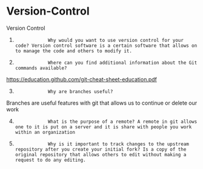 # Version-Control
Version Control
1.                 Why would you want to use version control for your code? Version control software is a certain software that allows on to manage the code and others to modify it.

 

2.                 Where can you find additional information about the Git commands available?

https://education.github.com/git-cheat-sheet-education.pdf

 

3.                 Why are branches useful?

Branches are useful features with git that allows us to continue or delete our work

 

4.                 What is the purpose of a remote? A remote in git allows one to it is put on a server and it is share with people you work within an organization 

 

 

5.                 Why is it important to track changes to the upstream repository after you create your initial fork? Is a copy of the original repository that allows others to edit without making a request to do any editing.
